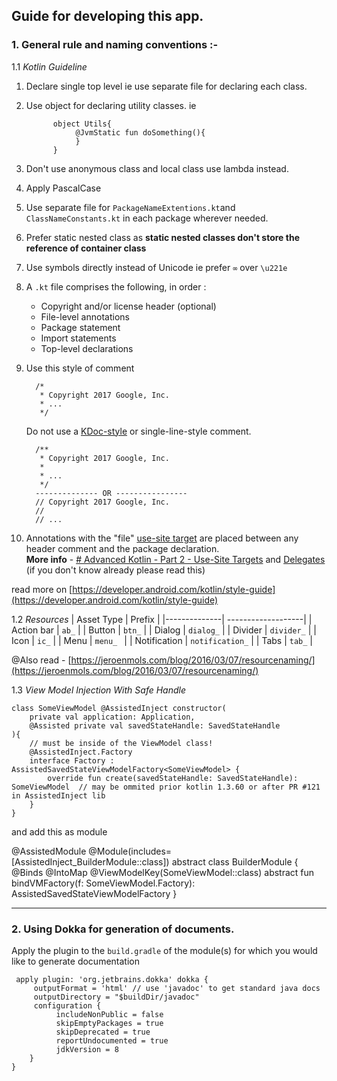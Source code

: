 ## Guide for developing this app.

### 1.  General rule and naming conventions :-
1.1 *Kotlin Guideline*

  1. Declare single top level ie use separate file for declaring each class.
  2. Use object for declaring utility classes. ie

	           object Utils{    
	                @JvmStatic fun doSomething(){  
	                }    
	           }  
   3. Don't use anonymous class and local class use lambda instead.
   4. Apply PascalCase
   5. Use separate file for `PackageNameExtentions.kt`and `ClassNameConstants.kt` in each package wherever needed.
   6. Prefer static nested class as **static nested classes don't store the reference of container class**
   7. Use symbols directly instead of Unicode ie prefer `∞` over `\u221e`
   8.  A `.kt`  file comprises the following, in order :
		-   Copyright and/or license header (optional)
		-   File-level annotations
		-   Package statement
		-   Import statements
		-   Top-level declarations
   9. Use this style of comment

			/*  
			 * Copyright 2017 Google, Inc.  
			 * ...  
			 */  

		Do not use a  [KDoc-style](https://kotlinlang.org/docs/reference/kotlin-doc.html)  or single-line-style comment.

			/**  
			 * Copyright 2017 Google, Inc.  
			 *  
			 * ...  
			 */  
			-------------- OR ----------------
			// Copyright 2017 Google, Inc.  
			//  
			// ...
   10. Annotations with the "file"  [use-site target](https://kotlinlang.org/docs/reference/annotations.html#annotation-use-site-targets)  are placed between any header comment and the package declaration.
      <br/>**More info** - [# Advanced Kotlin - Part 2 - Use-Site Targets]([https://americanexpress.io/advanced-kotlin-use-site-targets/#:~:text=Simply%20put%2C%20annotation%20use%2Dsite,Java%20code%20generated%20by%20kapt%20.](https://americanexpress.io/advanced-kotlin-use-site-targets/#:~:text=Simply%20put%2C%20annotation%20use%2Dsite,Java%20code%20generated%20by%20kapt%20.))
		and  [Delegates]([https://americanexpress.io/advanced-kotlin-delegates/](https://americanexpress.io/advanced-kotlin-delegates/)) (if you don't know already please read this)


read more on [https://developer.android.com/kotlin/style-guide](https://developer.android.com/kotlin/style-guide)

1.2 *Resources*
| Asset Type   | Prefix             |
|--------------| -------------------|
| Action bar   | `ab_`              |
| Button       | `btn_`	            |
| Dialog       | `dialog_`          |
| Divider      | `divider_`         |
| Icon         | `ic_`	            |
| Menu         | `menu_	`           |
| Notification | `notification_`	|
| Tabs         | `tab_`             |

@Also read - [https://jeroenmols.com/blog/2016/03/07/resourcenaming/](https://jeroenmols.com/blog/2016/03/07/resourcenaming/)

1.3 *View Model Injection With Safe Handle*

    class SomeViewModel @AssistedInject constructor(
        private val application: Application,
        @Assisted private val savedStateHandle: SavedStateHandle
    ){
        // must be inside of the ViewModel class!
        @AssistedInject.Factory
        interface Factory : AssistedSavedStateViewModelFactory<SomeViewModel> {
            override fun create(savedStateHandle: SavedStateHandle): SomeViewModel  // may be ommited prior kotlin 1.3.60 or after PR #121 in AssistedInject lib
        }
    }

and add this as module

@AssistedModule
@Module(includes=[AssistedInject_BuilderModule::class])
abstract class BuilderModule {
    @Binds
    @IntoMap
    @ViewModelKey(SomeViewModel::class)
    abstract fun bindVMFactory(f: SomeViewModel.Factory): AssistedSavedStateViewModelFactory<out ViewModel>
}

---
### 2. Using Dokka for generation of documents.
Apply the plugin to the `build.gradle` of the module(s) for which you would like to generate documentation

	 apply plugin: 'org.jetbrains.dokka' dokka { 
		 outputFormat = 'html' // use 'javadoc' to get standard java docs
		 outputDirectory = "$buildDir/javadoc"
		 configuration {
			  includeNonPublic = false
			  skipEmptyPackages = true
			  skipDeprecated = true 
			  reportUndocumented = true 
			  jdkVersion = 8
		}
	}
